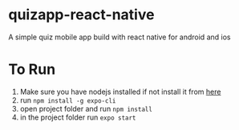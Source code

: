 # quizapp-react-native
A simple quiz mobile app build with react native for android and ios

# To Run
1. Make sure you have nodejs installed if not install it from [here](https://nodejs.org/en/)
2. run ``` npm install -g expo-cli ```
3. open project folder and run ``` npm install ```
4. in the project folder run ``` expo start ```
